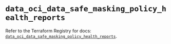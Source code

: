 # `data_oci_data_safe_masking_policy_health_reports`

Refer to the Terraform Registry for docs: [`data_oci_data_safe_masking_policy_health_reports`](https://registry.terraform.io/providers/oracle/oci/6.18.0/docs/data-sources/data_safe_masking_policy_health_reports).
